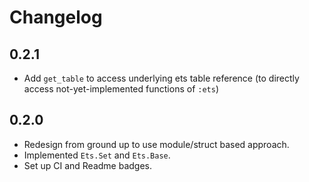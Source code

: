 # Changelog

## 0.2.1

* Add `get_table` to access underlying ets table reference (to directly access not-yet-implemented functions of `:ets`)

## 0.2.0

* Redesign from ground up to use module/struct based approach.
* Implemented `Ets.Set` and `Ets.Base`.
* Set up CI and Readme badges.
